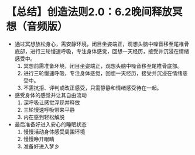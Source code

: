 # 【总结】创造法则2.0：6.2晚间释放冥想（音频版）

-   通过冥想放松身心，需安静环境，闭目坐姿端正，观想头脑中噪音移至尾椎骨底部，进行三轮慢速呼吸，专注身体感觉，回想一天经历，接受并沉浸在情绪感受中。
    1.  冥想前需准备环境，闭目坐姿端正，观想头脑中噪音移至尾椎骨底部。
    2.  进行三轮慢速呼吸，专注身体感觉，回想一天经历，接受并沉浸在情绪感受中。
    3.  不需抗拒、评判或改正感受，只需静静和情绪感受待在一起。
-   感受身体的感觉并让其自由流动
    1.  深呼吸让感觉浮现并释放
    2.  三轮慢速呼吸带来平静
    3.  内在感到轻松解脱
-   最后准备好进入安心的睡眠状态
    1.  慢慢活动身体感受周围环境
    2.  慢慢睁开眼睛
    3.  准备好进入梦乡